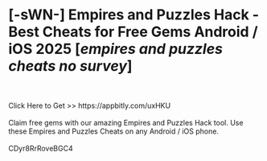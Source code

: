# [-sWN-] Empires and Puzzles Hack - Best Cheats for Free Gems Android / iOS 2025 [*empires and puzzles cheats no survey*]
<br>
<br>Click Here to Get >> https://appbitly.com/uxHKU

<br>
<br>Claim free gems with our amazing Empires and Puzzles Hack tool. Use these Empires and Puzzles Cheats on any Android / iOS phone.
<br>
<br>CDyr8RrRoveBGC4

